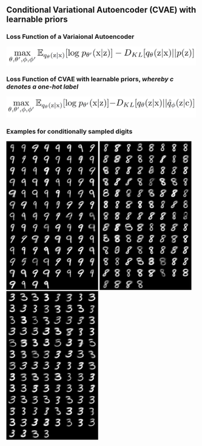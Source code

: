 ## **Conditional Variational Autoencoder (CVAE) with learnable priors**

### **Loss Function of a Variaional Autoencoder**

<img src="pics/VAE_Loss.PNG" width="500">
<!--[ELBO](pics/VAE_Loss.PNG)-->

### **Loss Function of CVAE with learnable priors, *whereby c denotes a one-hot label***

<img src="pics/CVAE_learnable_prior_Loss.PNG" width="500">
<!--[ELBO_modified](pics/CVAE_learnable_prior_Loss.PNG)-->

### **Examples for conditionally sampled digits**

![Digit 9](pics/CVAE_MNIST_9.png)
![Digit 8](pics/CVAE_MNIST_8.png)
![Digit 3](pics/CVAE_MNIST_3.png)


